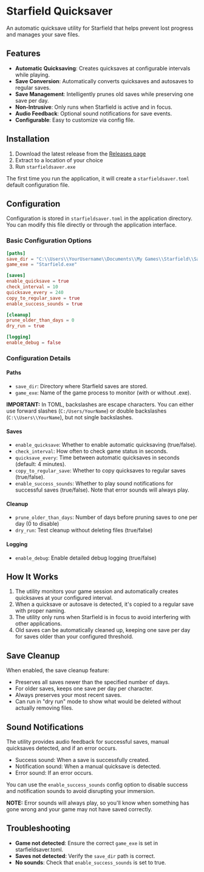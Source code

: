# Starfield Quicksaver

An automatic quicksave utility for Starfield that helps prevent lost progress and manages your save files.

## Features

- **Automatic Quicksaving**: Creates quicksaves at configurable intervals while playing.
- **Save Conversion**: Automatically converts quicksaves and autosaves to regular saves.
- **Save Management**: Intelligently prunes old saves while preserving one save per day.
- **Non-Intrusive**: Only runs when Starfield is active and in focus.
- **Audio Feedback**: Optional sound notifications for save events.
- **Configurable**: Easy to customize via config file.

## Installation

1. Download the latest release from the [Releases page](https://github.com/dannystewart/starfieldsaver/releases)
2. Extract to a location of your choice
3. Run `starfieldsaver.exe`

The first time you run the application, it will create a `starfieldsaver.toml` default configuration file.

## Configuration

Configuration is stored in `starfieldsaver.toml` in the application directory. You can modify this file directly or through the application interface.

### Basic Configuration Options

```toml
[paths]
save_dir = "C:\\Users\\YourUsername\\Documents\\My Games\\Starfield\\Saves"
game_exe = "Starfield.exe"

[saves]
enable_quicksave = true
check_interval = 10
quicksave_every = 240
copy_to_regular_save = true
enable_success_sounds = true

[cleanup]
prune_older_than_days = 0
dry_run = true

[logging]
enable_debug = false
```

### Configuration Details

#### Paths

- `save_dir`: Directory where Starfield saves are stored.
- `game_exe`: Name of the game process to monitor (with or without .exe).

**IMPORTANT:** In TOML, backslashes are escape characters. You can either use forward slashes (`C:/Users/YourName`) or double backslashes (`C:\\Users\\YourName`), but not single backslashes.

#### Saves

- `enable_quicksave`: Whether to enable automatic quicksaving (true/false).
- `check_interval`: How often to check game status in seconds.
- `quicksave_every`: Time between automatic quicksaves in seconds (default: 4 minutes).
- `copy_to_regular_save`: Whether to copy quicksaves to regular saves (true/false).
- `enable_success_sounds`: Whether to play sound notifications for successful saves (true/false). Note that error sounds will always play.

#### Cleanup

- `prune_older_than_days`: Number of days before pruning saves to one per day (0 to disable)
- `dry_run`: Test cleanup without deleting files (true/false)

#### Logging

- `enable_debug`: Enable detailed debug logging (true/false)

## How It Works

1. The utility monitors your game session and automatically creates quicksaves at your configured interval.
2. When a quicksave or autosave is detected, it's copied to a regular save with proper naming.
3. The utility only runs when Starfield is in focus to avoid interfering with other applications.
4. Old saves can be automatically cleaned up, keeping one save per day for saves older than your configured threshold.

## Save Cleanup

When enabled, the save cleanup feature:

- Preserves all saves newer than the specified number of days.
- For older saves, keeps one save per day per character.
- Always preserves your most recent saves.
- Can run in "dry run" mode to show what would be deleted without actually removing files.

## Sound Notifications

The utility provides audio feedback for successful saves, manual quicksaves detected, and if an error occurs.

- Success sound: When a save is successfully created.
- Notification sound: When a manual quicksave is detected.
- Error sound: If an error occurs.

You can use the `enable_success_sounds` config option to disable success and notification sounds to avoid disrupting your immersion.

**NOTE:** Error sounds will always play, so you'll know when something has gone wrong and your game may not have saved correctly.

## Troubleshooting

- **Game not detected**: Ensure the correct `game_exe` is set in starfieldsaver.toml.
- **Saves not detected**: Verify the `save_dir` path is correct.
- **No sounds**: Check that `enable_success_sounds` is set to true.
